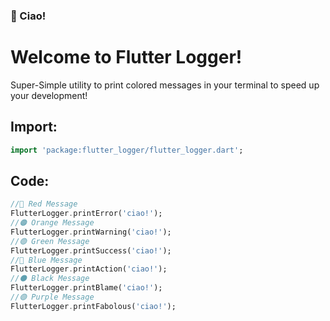 ### 👋 Ciao!<br> 
# Welcome to Flutter Logger! 
Super-Simple utility to print colored messages in your terminal to speed up your development!

## Import:
```dart
import 'package:flutter_logger/flutter_logger.dart';
```

## Code:
```dart
//🔴 Red Message
FlutterLogger.printError('ciao!');
//🟠 Orange Message
FlutterLogger.printWarning('ciao!');
//🟢 Green Message
FlutterLogger.printSuccess('ciao!');
//🔵 Blue Message
FlutterLogger.printAction('ciao!');
//⚫ Black Message
FlutterLogger.printBlame('ciao!');
//🟣 Purple Message
FlutterLogger.printFabolous('ciao!');
```
